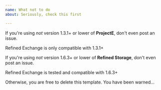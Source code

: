 ```yaml
---
name: What not to do
about: Seriously, check this first

---
```


If you're using *not* version 1.3.1+ or lower of **ProjectE**, don't even post an issue.

Refined Exchange is only compatible with 1.3.1+

If you're using *not* version 1.6.3+ or lower of **Refined Storage**, don't even post an issue.

Refined Exchange is tested and compatible with 1.6.3+

Otherwise, you are free to delete this template. You have been warned...

